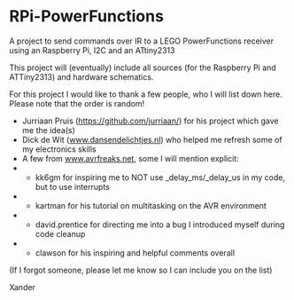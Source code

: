 RPi-PowerFunctions
==================

A project to send commands over IR to a LEGO PowerFunctions receiver using an Raspberry Pi, I2C and an ATtiny2313

This project will (eventually) include all sources (for the Raspberry Pi and ATTiny2313) and hardware schematics.

For this project I would like to thank a few people, who I will list down here. Please note that the order is random!
- Jurriaan Pruis (https://github.com/jurriaan/) for his project which gave me the idea(s)
- Dick de Wit (www.dansendelichtjes.nl) who helped me refresh some of my electronics skills
- A few from www.avrfreaks.net, some I will mention explicit:
- - kk6gm for inspiring me to NOT use _delay_ms/_delay_us in my code, but to use interrupts
- - kartman for his tutorial on multitasking on the AVR environment
- - david.prentice for directing me into a bug I introduced myself during code cleanup
- - clawson for his inspiring and helpful comments overall

(If I forgot someone, please let me know so I can include you on the list)

Xander
